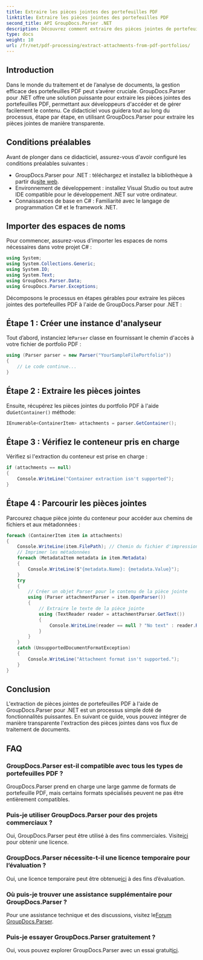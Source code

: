 ```yaml
---
title: Extraire les pièces jointes des portefeuilles PDF
linktitle: Extraire les pièces jointes des portefeuilles PDF
second_title: API GroupDocs.Parser .NET
description: Découvrez comment extraire des pièces jointes de portefeuilles PDF à l'aide de GroupDocs.Parser pour .NET dans ce didacticiel complet.
type: docs
weight: 10
url: /fr/net/pdf-processing/extract-attachments-from-pdf-portfolios/
---
```

## Introduction
Dans le monde du traitement et de l’analyse de documents, la gestion efficace des portefeuilles PDF peut s’avérer cruciale. GroupDocs.Parser pour .NET offre une solution puissante pour extraire les pièces jointes des portefeuilles PDF, permettant aux développeurs d'accéder et de gérer facilement le contenu. Ce didacticiel vous guidera tout au long du processus, étape par étape, en utilisant GroupDocs.Parser pour extraire les pièces jointes de manière transparente.
## Conditions préalables
Avant de plonger dans ce didacticiel, assurez-vous d'avoir configuré les conditions préalables suivantes :
-  GroupDocs.Parser pour .NET : téléchargez et installez la bibliothèque à partir du[site web](https://releases.groupdocs.com/parser/net/).
- Environnement de développement : installez Visual Studio ou tout autre IDE compatible pour le développement .NET sur votre ordinateur.
- Connaissances de base en C# : Familiarité avec le langage de programmation C# et le framework .NET.

## Importer des espaces de noms
Pour commencer, assurez-vous d'importer les espaces de noms nécessaires dans votre projet C# :
```csharp
using System;
using System.Collections.Generic;
using System.IO;
using System.Text;
using GroupDocs.Parser.Data;
using GroupDocs.Parser.Exceptions;
```
Décomposons le processus en étapes gérables pour extraire les pièces jointes des portefeuilles PDF à l'aide de GroupDocs.Parser pour .NET :
## Étape 1 : Créer une instance d'analyseur
 Tout d’abord, instanciez le`Parser` classe en fournissant le chemin d'accès à votre fichier de portfolio PDF :
```csharp
using (Parser parser = new Parser("YourSampleFilePortfolio"))
{
    // Le code continue...
}
```
## Étape 2 : Extraire les pièces jointes
 Ensuite, récupérez les pièces jointes du portfolio PDF à l'aide du`GetContainer()` méthode:
```csharp
IEnumerable<ContainerItem> attachments = parser.GetContainer();
```
## Étape 3 : Vérifiez le conteneur pris en charge
Vérifiez si l'extraction du conteneur est prise en charge :
```csharp
if (attachments == null)
{
    Console.WriteLine("Container extraction isn't supported");
}
```
## Étape 4 : Parcourir les pièces jointes
Parcourez chaque pièce jointe du conteneur pour accéder aux chemins de fichiers et aux métadonnées :
```csharp
foreach (ContainerItem item in attachments)
{
    Console.WriteLine(item.FilePath); // Chemin du fichier d'impression
    // Imprimer les métadonnées
    foreach (MetadataItem metadata in item.Metadata)
    {
        Console.WriteLine($"{metadata.Name}: {metadata.Value}");
    }
    try
    {
        // Créer un objet Parser pour le contenu de la pièce jointe
        using (Parser attachmentParser = item.OpenParser())
        {
            // Extraire le texte de la pièce jointe
            using (TextReader reader = attachmentParser.GetText())
            {
                Console.WriteLine(reader == null ? "No text" : reader.ReadToEnd());
            }
        }
    }
    catch (UnsupportedDocumentFormatException)
    {
        Console.WriteLine("Attachment format isn't supported.");
    }
}
```

## Conclusion
L'extraction de pièces jointes de portefeuilles PDF à l'aide de GroupDocs.Parser pour .NET est un processus simple doté de fonctionnalités puissantes. En suivant ce guide, vous pouvez intégrer de manière transparente l'extraction des pièces jointes dans vos flux de traitement de documents.

## FAQ
### GroupDocs.Parser est-il compatible avec tous les types de portefeuilles PDF ?
GroupDocs.Parser prend en charge une large gamme de formats de portefeuille PDF, mais certains formats spécialisés peuvent ne pas être entièrement compatibles.
### Puis-je utiliser GroupDocs.Parser pour des projets commerciaux ?
 Oui, GroupDocs.Parser peut être utilisé à des fins commerciales. Visite[ici](https://purchase.groupdocs.com/buy) pour obtenir une licence.
### GroupDocs.Parser nécessite-t-il une licence temporaire pour l’évaluation ?
Oui, une licence temporaire peut être obtenue[ici](https://purchase.groupdocs.com/temporary-license/) à des fins d’évaluation.
### Où puis-je trouver une assistance supplémentaire pour GroupDocs.Parser ?
 Pour une assistance technique et des discussions, visitez le[Forum GroupDocs.Parser](https://forum.groupdocs.com/c/parser/17).
### Puis-je essayer GroupDocs.Parser gratuitement ?
 Oui, vous pouvez explorer GroupDocs.Parser avec un essai gratuit[ici](https://releases.groupdocs.com/).